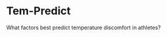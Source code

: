 Tem-Predict
==============================

What factors best predict temperature discomfort in athletes?
